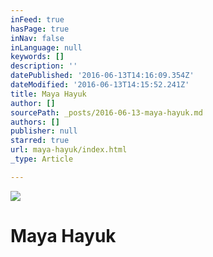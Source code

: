 ```yaml
---
inFeed: true
hasPage: true
inNav: false
inLanguage: null
keywords: []
description: ''
datePublished: '2016-06-13T14:16:09.354Z'
dateModified: '2016-06-13T14:15:52.241Z'
title: Maya Hayuk
author: []
sourcePath: _posts/2016-06-13-maya-hayuk.md
authors: []
publisher: null
starred: true
url: maya-hayuk/index.html
_type: Article

---
```

![](https://the-grid-user-content.s3-us-west-2.amazonaws.com/8c917c05-541c-4f85-bee1-077b38a3b11e.jpg)

# Maya Hayuk